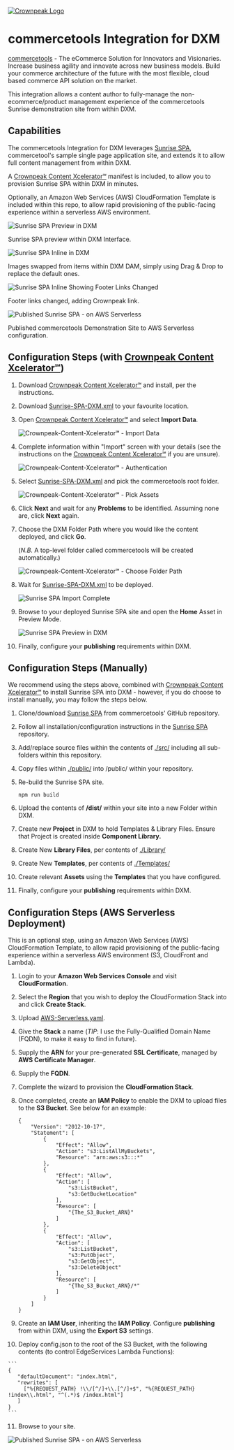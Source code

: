 <a href="https://www.crownpeak.com/" target="_blank">![Crownpeak Logo](../../../../images/logo/crownpeak-logo.png?raw=true "Crownpeak Logo")</a>

# commercetools Integration for DXM

<a href="https://commercetools.com/" target="_blank">commercetools</a> - The eCommerce Solution for Innovators and
Visionaries. Increase business agility and innovate across new business models. Build your commerce architecture of the
future with the most flexible, cloud based commerce API solution on the market.

This integration allows a content author to fully-manage the non-ecommerce/product management experience of the
commercetools Sunrise demonstration site from within DXM.

## Capabilities
The commercetools Integration for DXM leverages <a href="https://github.com/commercetools/sunrise-spa" target="_blank">Sunrise SPA</a>,
commercetool's sample single page application site, and extends it to allow full content management from within DXM.

A <a href="https://github.com/crownpeak/content-xcelerator" target="_blank">Crownpeak Content Xcelerator℠</a>
manifest is included, to allow you to provision Sunrise SPA within DXM in minutes.

Optionally, an Amazon Web Services (AWS) CloudFormation Template is included within this repo, to allow rapid provisioning of
the public-facing experience within a serverless AWS environment.

![Sunrise SPA Preview in DXM](../../../images/screenshots/commercetools/commercetools-screenshot-1.png?raw=true "Sunrise SPA Preview in DXM")

Sunrise SPA preview within DXM Interface.

![Sunrise SPA Inline in DXM](../../../images/screenshots/commercetools/commercetools-screenshot-2.png?raw=true "Sunrise SPA Inline in DXM")

Images swapped from items within DXM DAM, simply using Drag & Drop to replace the default ones.

![Sunrise SPA Inline Showing Footer Links Changed](../../../images/screenshots/commercetools/commercetools-screenshot-3.png?raw=true "Sunrise SPA Inline Showing Footer Links Changed")

Footer links changed, adding Crownpeak link.

![Published Sunrise SPA - on AWS Serverless](../../../images/screenshots/commercetools/commercetools-screenshot-4.png?raw=true "Published Sunrise SPA - on AWS Serverless")

Published commercetools Demonstration Site to AWS Serverless configuration.

## Configuration Steps (with <a href="https://github.com/crownpeak/content-xcelerator" target="_blank">Crownpeak Content Xcelerator℠</a>)
 1) Download <a href="https://github.com/crownpeak/content-xcelerator" target="_blank">Crownpeak Content Xcelerator℠</a> and
    install, per the instructions.

 2) Download <a href="./Crownpeak-Content-Xcelerator℠/Sunrise-SPA-DXM.xml" target="_blank">Sunrise-SPA-DXM.xml</a> to your
    favourite location.

 3) Open <a href="https://github.com/crownpeak/content-xcelerator" target="_blank">Crownpeak Content Xcelerator℠</a> and
    select **Import Data**.
 
    ![Crownpeak-Content-Xcelerator℠ - Import Data](../../../images/screenshots/commercetools/content-xcelerator-import-data.png?raw=true "Crownpeak-Content-Xcelerator℠ - Import Data")
 
 4) Complete information within "Import" screen with your details (see the instructions on the <a href="https://github.com/crownpeak/content-xcelerator" target="_blank">Crownpeak Content Xcelerator℠</a>
    if you are unsure).
    
    ![Crownpeak-Content-Xcelerator℠ - Authentication](../../../images/screenshots/commercetools/content-xcelerator-authentication.png?raw=true "Crownpeak-Content-Xcelerator℠ - Authentication")
         
 5) Select <a href="./Crownpeak-Content-Xcelerator℠/Sunrise-SPA-DXM.xml" target="_blank">Sunrise-SPA-DXM.xml</a> and pick
    the commercetools root folder.
    
    ![Crownpeak-Content-Xcelerator℠ - Pick Assets](../../../images/screenshots/commercetools/content-xcelerator-export-settings.png?raw=true "Crownpeak-Content-Xcelerator℠ - Pick Assets")
 
 6) Click **Next** and wait for any **Problems** to be identified. Assuming none are, click **Next** again.
 
 7) Choose the DXM Folder Path where you would like the content deployed, and click **Go**.
 
    (_N.B._ A top-level folder called commercetools will be created automatically.)
 
    ![Crownpeak-Content-Xcelerator℠ - Choose Folder Path](../../../images/screenshots/commercetools/content-xcelerator-top-folder.png?raw=true "Crownpeak-Content-Xcelerator℠ - Choose Folder Path")
        
 8) Wait for <a href="./Crownpeak-Content-Xcelerator℠/Sunrise-SPA-DXM.xml" target="_blank">Sunrise-SPA-DXM.xml</a> to
    be deployed.
    
    ![Sunrise SPA Import Complete](../../../images/screenshots/commercetools/content-xcelerator-import-complete.png?raw=true "Sunrise SPA Import Complete")    
    
 9) Browse to your deployed Sunrise SPA site and open the **Home** Asset in Preview Mode.
 
    ![Sunrise SPA Preview in DXM](../../../images/screenshots/commercetools/commercetools-screenshot-1.png?raw=true "Sunrise SPA Preview in DXM")

 10) Finally, configure your **publishing** requirements within DXM.

## Configuration Steps (Manually)
We recommend using the steps above, combined with <a href="https://github.com/crownpeak/content-xcelerator" target="_blank">Crownpeak Content Xcelerator℠</a>
to install Sunrise SPA into DXM - however, if you do choose to install manually, you may follow the steps below.

 1) Clone/download <a href="https://github.com/commercetools/sunrise-spa" target="_blank">Sunrise SPA</a> from
    commercetools' GitHub repository.
    
 2) Follow all installation/configuration instructions in the <a href="https://github.com/commercetools/sunrise-spa" target="_blank">Sunrise SPA</a>
    repository.
    
 3) Add/replace source files within the contents of <a href="./src/" target="_blank">./src/</a> including all sub-folders within
    this repository.
    
 4) Copy files within <a href="./public/" target="_blank">./public/</a> into /public/ within your repository.
    
 5) Re-build the Sunrise SPA site.
 
    ```
    npm run build
    ```
    
 6) Upload the contents of **/dist/** within your site into a new Folder within DXM.

 7) Create new **Project** in DXM to hold Templates & Library Files. Ensure that Project is created inside **Component Library.**
 
 8) Create New **Library Files**, per contents of <a href="./Library/" target="_blank">./Library/</a>
 
 9) Create New **Templates**, per contents of <a href="./Templates/" target="_blank">./Templates/</a>

 10) Create relevant **Assets** using the **Templates** that you have configured.
 
 11) Finally, configure your **publishing** requirements within DXM. 

## Configuration Steps (AWS Serverless Deployment)
This is an optional step, using an Amazon Web Services (AWS) CloudFormation Template, to allow rapid provisioning of
the public-facing experience within a serverless AWS environment (S3, CloudFront and Lambda).

 1) Login to your **Amazon Web Services Console** and visit **CloudFormation**.
 
 2) Select the **Region** that you wish to deploy the CloudFormation Stack into and click **Create Stack**.
 
 3) Upload <a href="https://github.com/ptylr/Lambda-at-Edge/blob/master/CloudFormation/AWS-Serverless.yaml" target="_blank">AWS-Serverless.yaml</a>.
 
 4) Give the **Stack** a name (_TIP_: I use the Fully-Qualified Domain Name (FQDN), to make it easy to find in future).
 
 5) Supply the **ARN** for your pre-generated **SSL Certificate**, managed by **AWS Certificate Manager**.
 
 6) Supply the **FQDN**.
 
 7) Complete the wizard to provision the **CloudFormation Stack**.
 
 8) Once completed, create an **IAM Policy** to enable the DXM to upload files to the **S3 Bucket**. See below for an
    example:
    
    ```
    {
        "Version": "2012-10-17",
        "Statement": [
            {
                "Effect": "Allow",
                "Action": "s3:ListAllMyBuckets",
                "Resource": "arn:aws:s3:::*"
            },
            {
                "Effect": "Allow",
                "Action": [
                    "s3:ListBucket",
                    "s3:GetBucketLocation"
                ],
                "Resource": [
                    "{The_S3_Bucket_ARN}"
                ]
            },
            {
                "Effect": "Allow",
                "Action": [
                    "s3:ListBucket",
                    "s3:PutObject",
                    "s3:GetObject",
                    "s3:DeleteObject"
                ],
                "Resource": [
                    "{The_S3_Bucket_ARN}/*"
                ]
            }
        ]
    }
    ```
    
 9) Create an **IAM User**, inheriting the **IAM Policy**. Configure **publishing** from within DXM, using the
    **Export S3** settings.
    
 10) Deploy config.json to the root of the S3 Bucket, with the following contents (to control EdgeServices Lambda Functions):
    
    ```
    {
       "defaultDocument": "index.html",
       "rewrites": [
         ["%{REQUEST_PATH} !\\/[^/]+\\.[^/]+$", "%{REQUEST_PATH} !index\\.html", "^(.*)$ /index.html"]
       ]
    }
    ```
    
 11) Browse to your site.
 
   ![Published Sunrise SPA - on AWS Serverless](../../../images/screenshots/commercetools/commercetools-screenshot-4.png?raw=true "Published Sunrise SPA - on AWS Serverless")
